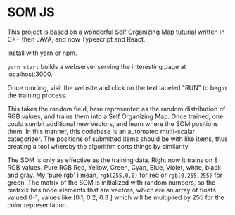 # SOM JS

This project is based on a wonderful Self Organizing Map tuturial written in C++ then JAVA, and now Typescript and React.

Install with yarn or npm.

`yarn start` builds a webserver serving the interesting page at localhost:3000.

Once running, visit the website and click on the text labeled "RUN" to begin the training process.

This takes the random field, here represented as the random distribution of RGB values, and trains them into a Self Organizing Map. Once trained, one could sumbit additional new Vectors, and learn where the SOM positions them. In this manner, this codebase is an automated multi-scalar categorizer. The positions of submitted items should be with like items, thus creating a tool whereby the algorithm sorts things by similarity. 

The SOM is only as effective as the training data. Right now it trains on 8 RGB values. Pure RGB Red, Yellow, Green, Cyan, Blue, Violet, white, black and gray. My 'pure rgb' I mean, `rgb(255,0,0)` for red or `rgb(0,255,255)` for green. The matrix of the SOM is initialized with random numbers, so the matrxix has node elements that are vectors, which are an array of floats valued 0-1, values like [0.1, 0.2, 0.3 ] which will be multiplied by 255 for the color representation. 